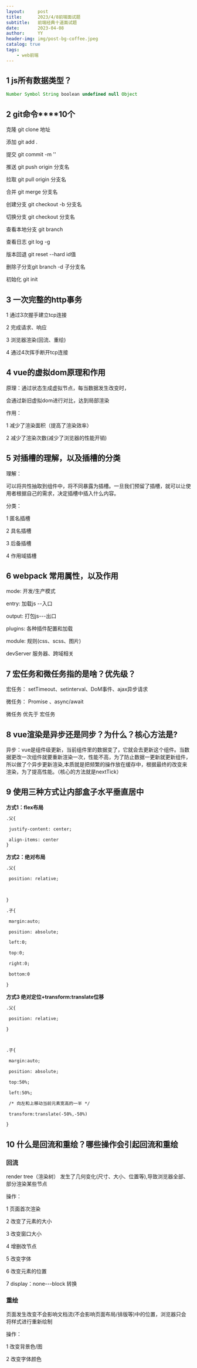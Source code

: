 ```yaml
---
layout:     post
title:      2023/4/8前端面试题
subtitle:   前端经典十道面试题
date:       2023-04-08
author:     YY
header-img: img/post-bg-coffee.jpeg
catalog: true
tags:
    - web前端
---
```


## 1 js所有数据类型？

```js
Number Symbol String boolean undefined null Object
```



## **2** **git命令****10个**

克隆 git clone 地址 

添加 git add .

提交 git commit -m ''

推送 git push origin 分支名

拉取 git pull origin 分支名

合并 git merge 分支名

创建分支 git checkout -b 分支名

切换分支 git checkout  分支名

查看本地分支  git branch 

查看日志  git log -g

版本回退  git reset --hard id值

删除子分支git branch -d 子分支名

初始化 git init 



 

## **3** **一次完整的http事务**

1 通过3次握手建立tcp连接

2 完成请求、响应

3 浏览器渲染(回流、重绘)

4 通过4次挥手断开tcp连接

## **4** **vue的虚拟dom原理和作用**

原理：通过状态生成虚拟节点，每当数据发生改变时，

会通过新旧虚拟dom进行对比，达到局部渲染

 

作用：

1 减少了渲染面积（提高了渲染效率）

2 减少了渲染次数(减少了浏览器的性能开销)

 

## **5 对插槽的理解，以及插槽的分类**

理解：

可以将共性抽取到组件中，将不同暴露为插槽。一旦我们预留了插槽，就可以让使用者根据自己的需求，决定插槽中插入什么内容。

 

分类：

1 匿名插槽

2 具名插槽

3 后备插槽

4 作用域插槽

## **6 webpack 常用属性，以及作用**

mode: 开发/生产模式

entry:  加载js --入口

output:  打包js---出口

plugins:  各种插件配置和加载

module: 规则(css、scss、图片)

devServer 服务器、跨域相关

 

## **7 宏任务和微任务指的是啥？优先级？**

宏任务： setTimeout、setinterval、DoM事件、ajax异步请求

微任务： Promise 、async/await

 

微任务  优先于  宏任务

## **8** vue渲染是异步还是同步？为什么？核心方法是?

异步：vue是组件级更新，当前组件里的数据变了，它就会去更新这个组件。当数据更改一次组件就要重新渲染一次，性能不高，为了防止数据一更新就更新组件，所以做了个异步更新渲染,本质就是把频繁的操作放在缓存中，根据最终的改变来渲染，为了提高性能。（核心的方法就是nextTick）

## **9** **使用三种方式让内部盒子水平垂直居中**

**方式1：flex布局**

```html
.父{

 justify-content: center;

 align-items: center
}
```

**方式2：绝对布局**

 ```html
 .父{
 
  position: relative;
 
  
 
 }
 
 .子{
 
  margin:auto;
 
  position: absolute;
 
  left:0;
 
  top:0;
 
  right:0;
 
  bottom:0
 
 }
 ```

 

**方式3 绝对定位+transform:translate位移**

 ```html
 .父{
 
  position: relative;
 
 }
 
  
 
 .子{
 
  margin:auto;
 
  position: absolute;
 
  top:50%;
 
  left:50%;
 
  /* 向左和上移动当前元素宽高的一半 */
 
  transform:translate(-50%,-50%)
 
 }
 ```



## 10 什么是回流和重绘？哪些操作会引起回流和重绘

### **回流**

render tree（渲染树） 发生了几何变化(尺寸、大小、位置等),导致浏览器全部、部分渲染某些节点

操作：

1 页面首次渲染

2 改变了元素的大小

3 改变窗口大小

4 增删改节点

5 改变字体

6 改变元素的位置

7 display：none---block 转换

### **重绘**

页面发生改变不会影响文档流(不会影响页面布局/排版等)中的位置，浏览器只会将样式进行重新绘制

操作：

1 改变背景色/图

2 改变字体颜色

 

 